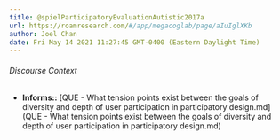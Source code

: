 ```yaml
---
title: @spielParticipatoryEvaluationAutistic2017a
url: https://roamresearch.com/#/app/megacoglab/page/aIuIglXKb
author: Joel Chan
date: Fri May 14 2021 11:27:45 GMT-0400 (Eastern Daylight Time)
---
```




###### Discourse Context

- **Informs::** [QUE - What tension points exist between the goals of diversity and depth of user participation in participatory design.md](QUE - What tension points exist between the goals of diversity and depth of user participation in participatory design.md)

